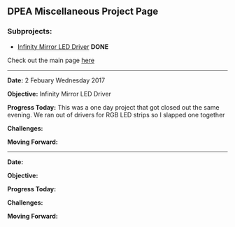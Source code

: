 ## DPEA Miscellaneous Project Page

### Subprojects:

   * [Infinity Mirror LED Driver]() **DONE**
   
Check out the main page [here](https://TerrenceTran.github.io)

___

**Date:** 2 Febuary Wednesday 2017

**Objective:** Infinity Mirror LED Driver

**Progress Today:** This was a one day project that got closed out the same evening. We ran out of drivers for RGB LED strips so I slapped one together

**Challenges:** 

**Moving Forward:** 

___

**Date:** 

**Objective:** 

**Progress Today:** 

**Challenges:** 

**Moving Forward:** 
